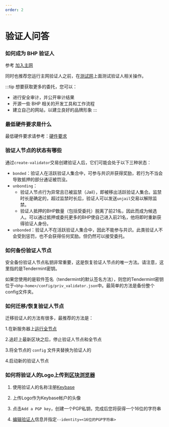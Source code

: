 ```yaml
---
order: 2
---
```


# 验证人问答

### 如何成为 BHP 验证人

参考 [加入主网](../getting-start/join-bhp-mainnet.md)

同时也推荐您运行主网验证人之前，在[测试网](../getting-start/join-bhp-testnet.md)上面测试验证人相关操作。

:::tip
想要获取更多的委托，您可以：

- 进行安全审计，并公开审计结果
- 开源一些 BHP 相关的开发工具和工作流程
- 建立自己的网站，以建立良好的品牌形象
:::

### 最低硬件要求是什么

最低硬件要求请参考：[硬件要求](../daemon/intro.md#硬件要求)

### 验证人节点的状态有哪些

通过`create-validator`交易创建验证人后，它们可能会处于以下三种状态：

- `bonded`：验证人在活跃验证人集合中，可参与共识并获得奖励，若行为不当会导致抵押的部分通证被罚没。
- `unbonding`：
  - 验证人节点行为异常且已被监禁（Jail），即被移出活跃验证人集合。监禁时长是确定的，超过监禁时长后，验证人可以发送`unjail`交易以解除监禁。
  - 验证人抵押的BHP数量（包括受委托）脱离了前21名，因此而成为候选人。可以通过抵押或委托更多的BHP使自己进入前21名，他将即时重新获得验证人身份。
- `unbonded`：验证人不在活跃验证人集合中，因此不能参与共识。此类验证人不会受到惩罚，也不会获得任何奖励。但仍然可以接受委托。

### 如何备份验证人节点

安全备份验证人节点私钥非常重要，这是恢复验证人节点的唯一方法。请注意，这里指的是Tendermint密钥。

如果您使用的是软件签名（tendermint的默认签名方法），则您的Tendermint密钥位于`<bhp-home>/config/priv_validator.json`中。最简单的方法是备份整个config文件夹。

### 如何迁移/恢复验证人节点

迁移验证人的方法有很多，最推荐的方法是：

1.在新服务器上[运行全节点](../getting-start/join-bhp-testnet.md)

2.追赶上最新区块之后，停止验证人节点和全节点

3.将全节点的 `config` 文件夹替换为验证人的

4.启动新的验证人节点

### 如何将验证人的Logo上传到[区块浏览器](../getting-start/explorers.md)

1. 使用验证人的名称注册[Keybase](https://keybase.io/)

2. 上传Logo作为Keybase帐户的头像

3. 点击`Add a PGP key`，创建一个PGP私钥，完成后您将获得一个16位的字符串

4. [编辑验证人](../cli-client/staking.md#bhpcli-tx-staking-edit-validator)信息并指定`--identity=<16位的PGP字符串>`
